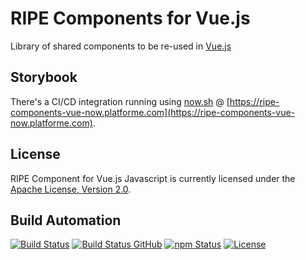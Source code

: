 # RIPE Components for Vue.js

Library of shared components to be re-used in [Vue.js](https://vuejs.org/)

## Storybook

There's a CI/CD integration running using [now.sh](https://zeit.co) @ [https://ripe-components-vue-now.platforme.com](https://ripe-components-vue-now.platforme.com).

## License

RIPE Component for Vue.js Javascript is currently licensed under the [Apache License, Version 2.0](http://www.apache.org/licenses/).

## Build Automation

[![Build Status](https://travis-ci.org/ripe-tech/ripe-components-vue.svg?branch=master)](https://travis-ci.org/ripe-tech/ripe-components-vue)
[![Build Status GitHub](https://github.com/ripe-tech/ripe-components-vue/workflows/Main%20Workflow/badge.svg)](https://github.com/ripe-tech/ripe-components-vue/actions)
[![npm Status](https://img.shields.io/npm/v/ripe-components-vue.svg)](https://www.npmjs.com/package/ripe-components-vue)
[![License](https://img.shields.io/badge/license-Apache%202.0-blue.svg)](https://www.apache.org/licenses/)
